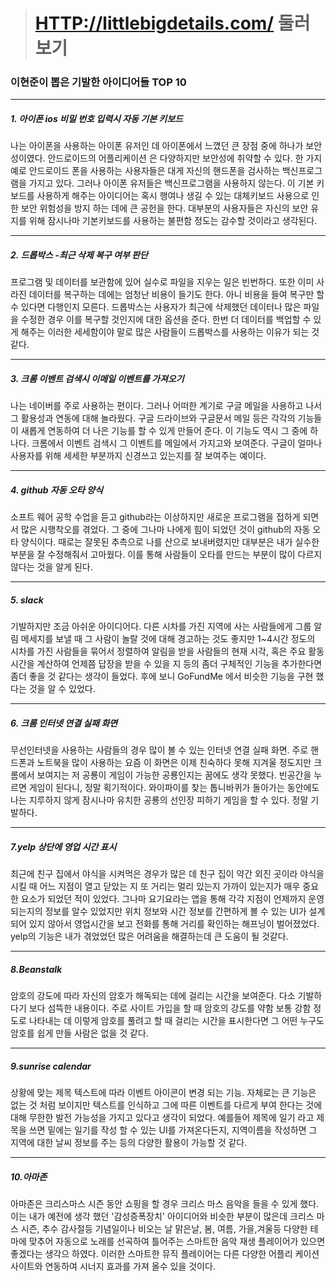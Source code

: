 ># [HTTP://littlebigdetails.com/](http://) 둘러보기

### 이현준이 뽑은 기발한 아이디어들 TOP 10
- - -


##### 1. 아이폰 ios 비밀 번호 입력시 자동 기본 키보드
 나는 아이폰을 사용하는 아이폰 유저인 데 아이폰에서 느꼈던 큰 장점 중에 하나가 보안성이였다. 안드로이드의 어플리케이션 은 다양하지만 보안성에 취약할 수 있다. 한 가지 예로 안드로이드 폰을 사용하는 사용자들은 대게 자신의 핸드폰을 검사하는 백신프로그램을 가지고 있다. 그러나 아이폰 유저들은 백신프로그램을 사용하지 않는다. 이 기본 키보드를 사용하게 해주는 아이디어는 혹시 행여나 생길 수 있는 대체키보드 사용으로 인한 보안 위험성을 방지 하는 데에 큰 공헌을 한다. 대부분의 사용자들은 자신의 보안 유지를 위해 잠시나마 기본키보드를 사용하는 불편함 정도는 감수할 것이라고 생각된다.
- - -


##### 2. 드롭박스 -최근 삭제 복구 여부 판단

 프로그램 및 데이터를 보관함에 있어 실수로 파일을 지우는 일은 빈번하다. 또한 이미 사라진 데이터를 복구하는 데에는 엄청난 비용이 들기도 한다. 아니 비용을 들여 복구만 할 수 있다면 다행인지 모른다. 드롭박스는 사용자가 최근에 삭제했던 데이터나 많은 파일을 수정한 경우 이를 복구할 것인지에 대한 옵션을 준다. 한번 더 데이터를 백업할 수 있게 해주는 이러한 세세함이야 말로 많은 사람들이 드롭박스를 사용하는 이유가 되는 것 같다.

- - -

##### 3. 크롬 이벤트 검색시 이메일 이벤트를 가져오기

 나는 네이버를 주로 사용하는 편이다. 그러나 어떠한 계기로 구글 메일을 사용하고 나서 그 활용성과 연동에 대해 놀라웠다. 구글 드라이브와 구글문서 메일 등은 각각의 기능들이 새롭게 연동하여 더 나은 기능를 할 수 있게 만들어 준다. 이 기능도 역시 그 중에 하나다. 크롬에서 이벤트 검색시 그 이벤트를 메일에서 가지고와 보여준다. 구글이 얼마나 사용자를 위해 세세한 부분까지 신경쓰고 있는지를 잘 보여주는 예이다.

- - -

##### 4. github 자동 오타 양식

 소프트 웨어 공학 수업을 듣고 github라는 이상하지만 새로운 프로그램을 접하게 되면서 많은 시행착오를 겪었다. 그 중에 그나마 나에게 힘이 되었던 것이 github의 자동 오타 양식이다. 때로는 잘못된 추측으로 나를 산으로 보내버렸지만 대부분은 내가 실수한 부분을 잘 수정해줘서 고마웠다. 이를 통해 사람들이 오타를 만드는 부분이 많이 다르지 않다는 것을 알게 된다.

- - -

##### 5. slack 

 기발하지만 조금 아쉬운 아이디어다. 다른 시차를 가진 지역에 사는 사람들에게 그룹 알림 메세지를 보낼 때 그 사람이 놀랄 것에 대해 경고하는 것도 좋지만 1~4시간 정도의 시차를 가진 사람들을 묶어서 정렬하여 알림을 받을 사람들의 현재 시각, 혹은 주요 활동 시간을 계산하여 언제쯤 답장을 받을 수 있을 지 등의 좀더 구체적인 기능을 추가한다면 좀더 좋을 것 같다는 생각이 들었다. 후에 보니 GoFundMe 에서 비슷한 기능을 구현 했다는 것을 알 수 있었다.

- - -

##### 6. 크롬 인터넷 연결 실패 화면

 무선인터넷을 사용하는 사람들의 경우 많이 볼 수 있는 인터넷 연결 실패 화면. 주로 핸드폰과 노트북을 많이 사용하는 요즘 이 화면은 이제 친숙하다 못해 지겨울 정도지만 크롬에서 보여지는 저 공룡이 게임이 가능한 공룡인지는 꿈에도 생각 못했다. 빈공간을 누르면 게임이 된다니, 정말 획기적이다. 와이파이를 찾는 톱니바퀴가 돌아가는 동안에도 나는 지루하지 않게 잠시나마 유치한 공룡의 선인장 피하기 게임을 할 수 있다. 정말 기발하다.


- - -

##### 7.yelp 상단에 영업 시간 표시

 최근에 친구 집에서 야식을 시켜먹은 경우가 많은 데 친구 집이 약간 외진 곳이라 야식을 시킬 때 어느 지점이 열고 닫았는 지 또 거리는 멀리 있는지 가까이 있는지가 매우 중요한 요소가 되었던 적이 있었다. 그나마 요기요라는 앱을 통해 각각 지점이 언제까지 운영 되는지의 정보를 알수 있었지만 위치 정보와 시간 정보를 간편하게 볼 수 있는 UI가 설계되어 있지 않아서 영업시간을 보고 전화를 통해 거리를 확인하는 해프닝이 벌어졌었다. yelp의 기능은 내가 겪었었던 많은 어려움을 해결하는데 큰 도움이 될 것같다.

- - -

##### 8.Beanstalk 
 암호의 강도에 따라 자신의 암호가 해독되는 데에 걸리는 시간을 보여준다. 다소 기발하다기 보다 섬뜩한 내용이다. 주로 사이트 가입을 할 때 암호의 강도를 약함 보통 강함 정도로 나타내는 데 이렇게 암호를 풀려고 할 때 걸리는 시간을 표시한다면 그 어떤 누구도 암호를 쉽게 만들 사람은 없을 것 같다. 

- - -

##### 9.sunrise calendar
 상황에 맞는 제목 텍스트에 따라 이벤트 아이콘이 변경 되는 기능. 자체로는 큰 기능은 없는 것 처럼 보이지만 텍스트를 인식하고 그에 따른 이벤트를 다르게 부여 한다는 것에 대해 무한한 발전 가능성을 가지고 있다고 생각이 되었다. 예를들어 제목에 일기 라고 제목을 쓰면 밑에는 일기를 작성 할 수 있는 UI를 가져온다든지, 지역이름을 작성하면 그 지역에 대한 날씨 정보를 주는 등의 다양한 활용이 가능할 것 같다.

- - -

##### 10.아마존
 아마존은 크리스마스 시즌 동안 쇼핑을 할 경우 크리스 마스 음악을 들을 수 있게 했다. 이는 내가 예전에 생각 했던 '감성증폭장치' 아이디어와 비슷한 부분이 많은데 크리스 마스 시즌, 추수 감사절등 기념일이나 비오는 날 맑은날, 봄, 여름, 가을,겨울등 다양한 테마에 맞추어 자동으로 노래를 선곡하여 틀어주는 스마트한 음악 재생 플레이어가 있으면 좋겠다는 생각으 하였다. 이러한 스마트한 뮤직 플레이어는 다른 다양한 어플리 케이션 사이트와 연동하여 시너지 효과를 가져 올수 있을 것이다.
